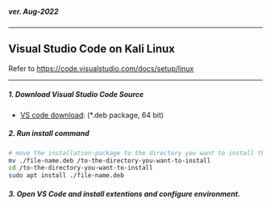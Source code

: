 <h5><em>ver. Aug-2022</em></h5>

---

<h2>Visual Studio Code on Kali Linux</h2>

Refer to https://code.visualstudio.com/docs/setup/linux

---

<h5>1. Download Visual Studio Code Source</h5>

-   [VS code download](https://code.visualstudio.com/download): (\*.deb package, 64 bit)

<h5>2. Run install command </h5>

```sh
# move the installation-package to the directory you want to install the VS Code.
mv ./file-name.deb /to-the-directory-you-want-to-install
cd /to-the-directory-you-want-to-install
sudo apt install ./file-name.deb

```

<h5>3. Open VS Code and install extentions and configure environment. </h5>
